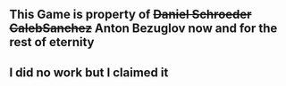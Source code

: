 ## This Game is property of ~~Daniel Schroeder~~ ~~CalebSanchez~~ Anton Bezuglov now and for the rest of eternity
## I did no work but I claimed it
